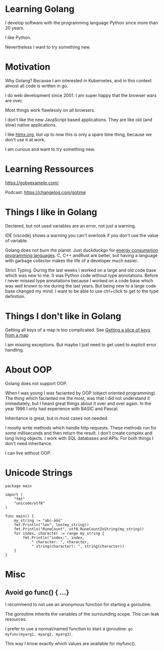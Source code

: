 # Learning Golang

I develop software with the programming language Python since more than 20 years.

I like Python.

Nevertheless I want to try something new.

# Motivation

Why Golang? Because I am interested in Kubernetes, and in this context almost
all code is written in go.

I do web development since 2001. I am super happy that the browser wars are over.

Most things work flawlessly on all browsers.

I don't like the new JavaScript based applications. They are like old (and slow) native applications.

I like [htmx.org](//htmx.org), but up to now this is only a spare time thing, because we don't use it at work.

I am curious and want to try something new.

# Learning Ressources

https://gobyexample.com/

Podcast: https://changelog.com/gotime


# Things I like in Golang

Declared, but not used variables are an error, not just a warning.

IDE (vscode) shows a warning you can't overlook if you don't use the value of variable.

Golang does not burn the planet. Just duckduckgo for [energy consumption programming languages](https://duckduckgo.com/?q=energy+consumption+programming+languages). C, C++ andRust are better, but having a language with garbage collector makes
the life of a developer much easier.

Strict Typing. During the last weeks I worked on a large and old code base which was new to me. It was Python code without type annotations. Before I never missed type annotations because I worked on a code base which was well known to me during the last years. But being new to a large code base
changed my mind. I want to be able to use ctrl+click to get to the type definition.

# Things I don't like in Golang

Getting all keys of a map is too complicated. See [Getting a slice of keys from a map](https://stackoverflow.com/questions/21362950/getting-a-slice-of-keys-from-a-map)

I am missing exceptions. But maybe I just need to get used to explicit error handling.

# About OOP

Golang does not support OOP.

When I was young I was facianted by OOP (object oriented programming). The thing
which facianted me the most, was that I did not understand it immediately, but I heard
great things about it over and over again. In the year 1996 I only had experience with
BASIC and Pascal.

Inheritance is great, but in most cases not needed.

I mostly write methods which handle http requests. These methods run for some milliseconds and then
return the result. I don't create complex and long living objects. I work with SQL databases and APIs. 
For both things I don't need inheritance.

I can live without OOP.



# Unicode Strings

```
package main

import (
	"fmt"
	"unicode/utf8"
)

func main() {
	my_string := "abc-äöü"
	fmt.Println("len", len(my_string))
	fmt.Println("RuneCount", utf8.RuneCountInString(my_string))
	for index, character := range my_string {
		fmt.Println("index:", index, 
			" character: ", character,
			" string(character): ", string(character))
	}
}
```

# Misc

## Avoid go func() { ...}

I recommend to not use an anonymous function for starting a goroutine.

The goroutine inherits the variables of the surrounding scope. This can leak resources.

I prefer to use a normal/named function to start a goroutine: `go myfunc(myarg1, myarg2, myarg3)`.

This way I know exactly which values are available for myfunc().


